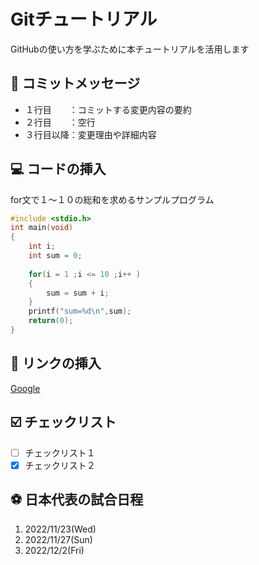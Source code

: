 # Gitチュートリアル
GitHubの使い方を学ぶために本チュートリアルを活用します

## :memo: コミットメッセージ
- １行目　　：コミットする変更内容の要約
- ２行目　　：空行
- ３行目以降：変更理由や詳細内容

## :computer: コードの挿入
for文で１～１０の総和を求めるサンプルプログラム
```c:sample.c
#include <stdio.h>
int main(void)
{
    int i;
    int sum = 0;
    
    for(i = 1 ;i <= 10 ;i++ )
    {
        sum = sum + i;
    }
    printf("sum=%d\n",sum);
    return(0);
}
```

## :link: リンクの挿入
[Google](https://www.google.co.jp/)

## :ballot_box_with_check: チェックリスト
- [ ] チェックリスト１
- [x] チェックリスト２

## :soccer: 日本代表の試合日程
1. 2022/11/23(Wed)
2. 2022/11/27(Sun)
3. 2022/12/2(Fri)